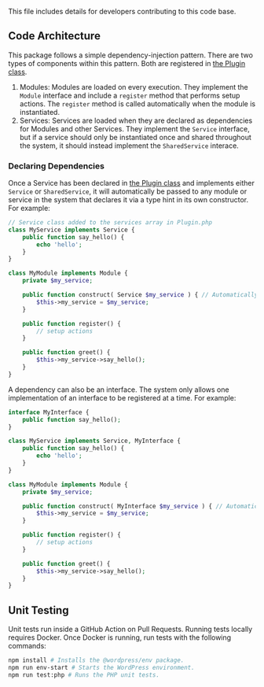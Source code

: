 This file includes details for developers contributing to this code base.

## Code Architecture

This package follows a simple dependency-injection pattern. There are two types of components within this pattern. Both are registered in [the Plugin class](/includes/classes/Plugin.php).

1. Modules: Modules are loaded on every execution. They implement the `Module` interface and include a `register` method that performs setup actions. The `register` method is called automatically when the module is instantiated.
2. Services: Services are loaded when they are declared as dependencies for Modules and other Services. They implement the `Service` interface, but if a service should only be instantiated once and shared throughout the system, it should instead implement the `SharedService` interace.

### Declaring Dependencies

Once a Service has been declared in [the Plugin class](/includes/classes/Plugin.php) and implements either `Service` or `SharedService`, it will automatically be passed to any module or service in the system that declares it via a type hint in its own constructor. For example:


```PHP
// Service class added to the services array in Plugin.php
class MyService implements Service {
    public function say_hello() {
        echo 'hello';
    }
}

class MyModule implements Module {
    private $my_service;

    public function construct( Service $my_service ) { // Automatically passed in.
        $this->my_service = $my_service;
    }

    public function register() {
        // setup actions
    }

    public function greet() {
        $this->my_service->say_hello();
    }
}
```

A dependency can also be an interface. The system only allows one implementation of an interface to be registered at a time. For example:

```PHP
interface MyInterface {
    public function say_hello();
}

class MyService implements Service, MyInterface {
    public function say_hello() {
        echo 'hello';
    }
}

class MyModule implements Module {
    private $my_service;

    public function construct( MyInterface $my_service ) { // Automatically passed in. The dependency injector will detect the concrete class that implements the interface.
        $this->my_service = $my_service;
    }

    public function register() {
        // setup actions
    }

    public function greet() {
        $this->my_service->say_hello();
    }
}
```

## Unit Testing

Unit tests run inside a GitHub Action on Pull Requests. Running tests locally requires Docker. Once Docker is running, run tests with the following commands:

```bash
npm install # Installs the @wordpress/env package.
npm run env-start # Starts the WordPress environment.
npm run test:php # Runs the PHP unit tests.
```
